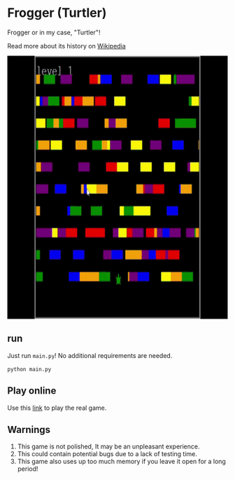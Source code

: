 # Frogger (Turtler)

Frogger or in my case, "Turtler"!

Read more about its history on [Wikipedia](https://en.wikipedia.org/wiki/Frogger)


<img src="https://github.com/Id-Dark-Dragon/Python-Mini-Games/blob/main/4-Frogger/git-asset/Python%20Turtle%20Graphics%201402-08-23%2002-01-07.gif" width="800" height="600">

## run
Just run `main.py`!
No additional requirements are needed.
```
python main.py
```

## Play online
Use this [link](https://froggerclassic.appspot.com/) to play the real game.

## Warnings
1. This game is not polished, It may be an unpleasant experience.
1. This could contain potential bugs due to a lack of testing time.
2. This game also uses up too much memory if you leave it open for a long period!

